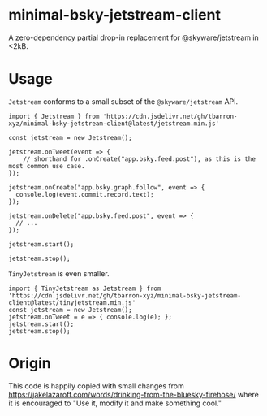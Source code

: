 # minimal-bsky-jetstream-client
A zero-dependency partial drop-in replacement for @skyware/jetstream in <2kB.

# Usage
`Jetstream` conforms to a small subset of the `@skyware/jetstream` API.
```
import { Jetstream } from 'https://cdn.jsdelivr.net/gh/tbarron-xyz/minimal-bsky-jetstream-client@latest/jetstream.min.js'

const jetstream = new Jetstream();

jetstream.onTweet(event => {
    // shorthand for .onCreate("app.bsky.feed.post"), as this is the most common use case.
});

jetstream.onCreate("app.bsky.graph.follow", event => {
  console.log(event.commit.record.text);
});

jetstream.onDelete("app.bsky.feed.post", event => {
  // ...
});

jetstream.start();

jetstream.stop();
```

`TinyJetstream` is even smaller.

```
import { TinyJetstream as Jetstream } from 'https://cdn.jsdelivr.net/gh/tbarron-xyz/minimal-bsky-jetstream-client@latest/tinyjetstream.min.js'
const jetstream = new Jetstream();
jetstream.onTweet = e => { console.log(e); };
jetstream.start();
jetstream.stop();
```

# Origin
This code is happily copied with small changes from https://jakelazaroff.com/words/drinking-from-the-bluesky-firehose/ where it is encouraged to "Use it, modify it and make something cool."